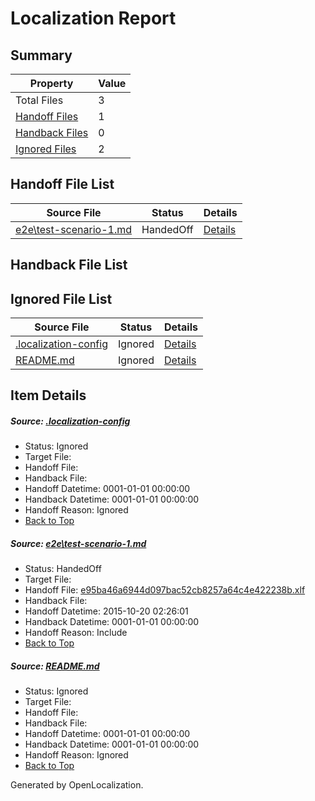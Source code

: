 # <a name='report-top'></a> Localization Report

## Summary
 Property | Value 
 -------- | ----- 
 Total Files | 3
[ Handoff Files ](#handoff-list)| 1
[ Handback Files ](#handback-list)| 0
[ Ignored Files ](#ignored-list)| 2

## <a name='handoff-list'></a> Handoff File List
 Source File | Status | Details 
 ----------- | ------ | ------- 
 [e2e\test-scenario-1.md](https://github.com/OpenLocalizationTest/oltest/blob/a5287759ee19d999486c30f70b7686d01ea0d695/e2e/test-scenario-1.md) | HandedOff | [Details](#e95ba46a6944d097bac52cb8257a64c4e422238b1)

## <a name='handback-list'></a> Handback File List

## <a name='ignored-list'></a> Ignored File List
 Source File | Status | Details 
 ----------- | ------ | ------- 
 [.localization-config](https://github.com/OpenLocalizationTest/oltest/blob/a5287759ee19d999486c30f70b7686d01ea0d695/.localization-config) | Ignored | [Details](#e0bcce531ac6e3f49784b22d8da451a27487c7420)
 [README.md](https://github.com/OpenLocalizationTest/oltest/blob/a5287759ee19d999486c30f70b7686d01ea0d695/README.md) | Ignored | [Details](#df59b048e07151e27715bf8782a1aefa6d87f0312)

## Item Details
##### <a name='e0bcce531ac6e3f49784b22d8da451a27487c7420'></a> Source: [.localization-config](https://github.com/OpenLocalizationTest/oltest/blob/a5287759ee19d999486c30f70b7686d01ea0d695/.localization-config)
* Status: Ignored
* Target File: 
* Handoff File: 
* Handback File: 
* Handoff Datetime: 0001-01-01 00:00:00
* Handback Datetime: 0001-01-01 00:00:00
* Handoff Reason: Ignored
* [Back to Top](#report-top)

##### <a name='e95ba46a6944d097bac52cb8257a64c4e422238b1'></a> Source: [e2e\test-scenario-1.md](https://github.com/OpenLocalizationTest/oltest/blob/a5287759ee19d999486c30f70b7686d01ea0d695/e2e/test-scenario-1.md)
* Status: HandedOff
* Target File: 
* Handoff File: [e95ba46a6944d097bac52cb8257a64c4e422238b.xlf](https://github.com/OpenLocalizationTestOrg/olhandoff/blob/db22fe05ddb9d08bd6d6c409de300b123b298e91/ol-handoff/OpenLocalizationTestOrg/oltest.de-de/master/e95ba46a6944d097bac52cb8257a64c4e422238b.xlf)
* Handback File: 
* Handoff Datetime: 2015-10-20 02:26:01
* Handback Datetime: 0001-01-01 00:00:00
* Handoff Reason: Include
* [Back to Top](#report-top)

##### <a name='df59b048e07151e27715bf8782a1aefa6d87f0312'></a> Source: [README.md](https://github.com/OpenLocalizationTest/oltest/blob/a5287759ee19d999486c30f70b7686d01ea0d695/README.md)
* Status: Ignored
* Target File: 
* Handoff File: 
* Handback File: 
* Handoff Datetime: 0001-01-01 00:00:00
* Handback Datetime: 0001-01-01 00:00:00
* Handoff Reason: Ignored
* [Back to Top](#report-top)


Generated by OpenLocalization.
